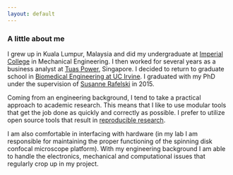 ```yaml
---
layout: default
---
```

### A little about me ###

I grew up in Kuala Lumpur, Malaysia and did my undergraduate at [Imperial College](https://www.imperial.ac.uk/) in Mechanical Engineering. I then worked for several years as a business analyst at [Tuas Power](http://www.tuaspower.com.sg/), Singapore. I decided to return to graduate school in [Biomedical Engineering at UC Irvine](http://engineering.uci.edu/dept/bme). I graduated with my PhD under the supervision of [Susanne Rafelski](http://www.rafelski.com/susanne/Home.html) in 2015.

Coming from an engineering background, I tend to take a practical approach to academic research. This means that I like to use modular tools that get the job done as quickly and correctly as possible. I prefer to utilize open source tools that result in [reproducible research](http://www.nature.com/news/reproducibility-1.17552).  

I am also comfortable in interfacing with hardware (in my lab I am responsible for maintaining the proper functioning of the spinning disk confocal microscope platform). With my engineering background I am able to handle the electronics, mechanical and computational issues that regularly crop up in my project. 


<!-- **Bold** (`Ctrl+B`) and *Italic* (`Ctrl+I`)
- Quotes (`Ctrl+Q`)
- Code blocks (`Ctrl+K`)
- Headings 1, 2, 3 (`Ctrl+1`, `Ctrl+2`, `Ctrl+3`)
- Lists (`Ctrl+U` and `Ctrl+Shift+O`)-->

